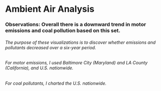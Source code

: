 # Ambient Air Analysis
### Observations:  Overall there is a downward trend in motor emissions and coal pollution based on this set.

######  The purpose of these visualizations is to discover whether emissions and pollutants decreased over a six-year period.
######  For motor emissions, I used Baltimore City (Maryland) and LA County (California), and U.S. nationwide.
######  For coal pollutants, I charted the U.S. nationwide.

